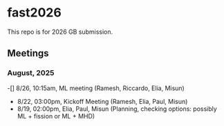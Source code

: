 # fast2026

This repo is for 2026 GB submission.

## Meetings


### August, 2025
 
-[] 8/26, 10:15am, ML meeting (Ramesh, Riccardo, Elia, Misun)
   - 8/22, 03:00pm, Kickoff Meeting (Ramesh, Elia, Paul, Misun)
   - 8/19, 02:00pm, Elia, Paul, Misun (Planning, checking options: possibly ML + fission or ML + MHD)

